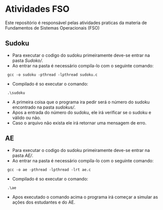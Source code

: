 # Atividades FSO
Este repositório é responsável pelas atividades praticas da materia de Fundamentos de Sistemas Operacionais (FSO)

## Sudoku
* Para executar o codigo do sudoku primeiramente deve-se entrar na pasta _Sudoko/_.
* Ao entrar na pasta é necessário compila-lo com o seguinte comando:

``` gcc -o sudoku -pthread -lpthread sudoku.c```
* Compilado é so executar o comando:

``` .\sudoku```
* A primeira coisa que o programa ira pedir será o número do sudoku encontrado na pasta _sudokus/_.
* Apos a entrada do número do sudoku, ele irá verificar se o sudoku e válido ou não.
* Caso o arquivo não exista ele irá retornar uma mensagem de erro.

## AE
* Para executar o codigo do sudoku primeiramente deve-se entrar na pasta _AE/_.
* Ao entrar na pasta é necessário compila-lo com o seguinte comando:

``` gcc -o ae -pthread -lpthread -lrt ae.c```
* Compilado é so executar o comando:

``` .\ae```
* Apos executado o comando acima o programa irá começar a simular as ações dos estudantes e do AE.
